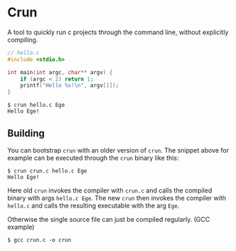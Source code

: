 # Crun

A tool to quickly run c projects through the command line, without explicitly compiling.

```c
// hello.c
#include <stdio.h>

int main(int argc, char** argv) {
    if (argc < 2) return 1;
    printf("Hello %s!\n", argv[1]);
}
```

```shell
$ crun hello.c Ege
Hello Ege!
```

## Building
You can bootstrap `crun` with an older version of `crun`. The snippet above for example can be executed through the `crun` binary like this:

```shell
$ crun crun.c hello.c Ege
Hello Ege!
```
Here old `crun` invokes the compiler with `crun.c` and calls the compiled binary with args `hello.c Ege`. The new `crun` then invokes the compiler with `hello.c` and calls the resulting executable with the arg `Ege`.

Otherwise the single source file can just be compiled regularly. (GCC example)

```shell
$ gcc crun.c -o crun
```
